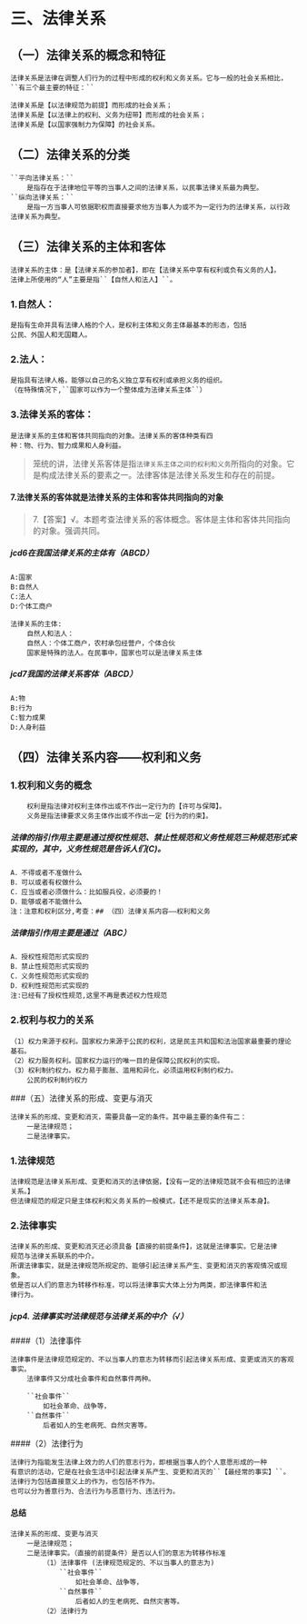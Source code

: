 # 三、法律关系
## （一）法律关系的概念和特征
    法律关系是法律在调整人们行为的过程中形成的权利和义务关系。它与一般的社会关系相比，
    ``有三个最主要的特征：``

    法律关系是【以法律规范为前提】而形成的社会关系；
    法律关系是【以法律上的权利、义务为纽带】而形成的社会关系；
    法律关系是【以国家强制力为保障】的社会关系。

## （二）法律关系的分类
    ``平向法律关系：``
        是指存在于法律地位平等的当事人之间的法律关系，以民事法律关系最为典型。
    ``纵向法律关系：``
        是指一方当事人可依据职权而直接要求他方当事人为或不为一定行为的法律关系，以行政法律关系为典型。

## （三）法律关系的主体和客体
    法律关系的主体：是【法律关系的参加者】，即在【法律关系中享有权利或负有义务的人】。
    法律上所使用的“人”主要是指``【自然人和法人】``。
### 1.自然人：
    是指有生命并具有法律人格的个人，是权利主体和义务主体最基本的形态，包括
    公民、外国人和无国籍人。
### 2.法人：
    是指具有法律人格，能够以自己的名义独立享有权利或承担义务的组织。
    （在特殊情况下,``国家可以作为一个整体成为法律关系主体``）
### 3.法律关系的客体：
    是法律关系的主体和客体共同指向的对象。法律关系的客体种类有四
    种：物、行为、智力成果和人身利益。

>   笼统的讲，法律关系客体是指`法律关系主体之间的权利和义务`所指向的对象。它是构成法律关系的要素之一。法律客体是法律关系发生和存在的前提。    

#### 7.法律关系的客体就是法律关系的主体和客体共同指向的对象
> 7.【答案】√。本题考查法律关系的客体概念。客体是主体和客体共同指向
  的对象。强调共同。  

##### jcd6在我国法律关系的主体有（ABCD）
    A:国家
    B:自然人
    C:法人
    D:个体工商户
    
    法律关系的主体:
        自然人和法人：
        自然人：个体工商户，农村承包经营户，个体合伙
        国家是特殊的法人。在民事中，国家也可以是法律关系主体
        
        
##### jcd7我国的法律关系客体（ABCD）
    A:物
    B:行为
    C:智力成果
    D:人身利益        



## （四）法律关系内容——权利和义务
### 1.权利和义务的概念
        权利是指法律对权利主体作出或不作出一定行为的【许可与保障】。
        义务是指法律要求义务主体作出或不作出一定【行为的约束】。

##### 法律的指引作用主要是通过授权性规范、禁止性规范和义务性规范三种规范形式来实现的，其中，义务性规范是告诉人们(C)。
    A．不得或者不准做什么
    B．可以或者有权做什么
    C．应当或者必须做什么：比如服兵役，必须要的！
    D．能够或者不能做什么
    注：注意和权利区分,考查：## （四）法律关系内容——权利和义务        

##### 法律指引作用主要是通过（ABC）
    A．授权性规范形式实现的 
    B．禁止性规范形式实现的
    C．义务性规范形式实现的 
    D．权利性规范形式实现的  
    注:已经有了授权性规范,这里不再是表述权力性规范

### 2.权利与权力的关系
    （1）权力来源于权利。国家权力来源于公民的权利，这是民主共和国和法治国家最重要的理论基石。
    （2）权力服务权利。国家权力运行的唯一目的是保障公民权利的实现。
    （3）权利制约权力。权力易于膨胀、滥用和异化，必须运用权利制约权力。
        公民的权利制约权力

###（五）法律关系的形成、变更与消灭

    法律关系的形成、变更和消灭，需要具备一定的条件。其中最主要的条件有二：
        一是法律规范；
        二是法律事实。

### 1.法律规范
    法律规范是法律关系形成、变更和消灭的法律依据，【没有一定的法律规范就不会有相应的法律关系。】
    但法律规范的规定只是主体权利和义务关系的一般模式，【还不是现实的法律关系本身】。
### 2.法律事实
    法律关系的形成、变更和消灭还必须具备【直接的前提条件】，这就是法律事实。它是法律
    规范与法律关系联系的中介。
    所谓法律事实，就是法律规范所规定的、能够引起法律关系产生、变更和消灭的客观情况或现象。
    依是否以人们的意志为转移作标准，可以将法律事实大体上分为两类，即法律事件和法
    律行为。

##### jcp4. 法律事实时法律规范与法律关系的中介（√）

####（1）法律事件
    
    法律事件是法律规范规定的、不以当事人的意志为转移而引起法律关系形成、变更或消灭的客观事实。
        法律事件又分成社会事件和自然事件两种。
        
        ``社会事件``
            如社会革命、战争等，
        ``自然事件``
            后者如人的生老病死、自然灾害等。

####（2）法律行为

    法律行为指能发生法律上效力的人们的意志行为，即根据当事人的个人意愿形成的一种
    有意识的活动，它是在社会生活中引起法律关系产生、变更和消灭的``【最经常的事实】``。
    法律行为包括直接意义上的作为，也包括不作为。
    也可以分为善意行为、合法行为与恶意行为、违法行为。

#### 总结
    法律关系的形成、变更与消灭
        一是法律规范；
        二是法律事实。（直接的前提条件）是否以人们的意志为转移作标准
            （1）法律事件 (法律规范规定的、不以当事人的意志为)
                ``社会事件``
                    如社会革命、战争等，
                ``自然事件``
                    后者如人的生老病死、自然灾害等。
            （2）法律行为


